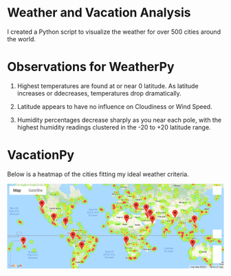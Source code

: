 # Weather and Vacation Analysis

I created a Python script to visualize the weather for over 500 cities around the world.

# Observations for WeatherPy

1. Highest temperatures are found at or near 0 latitude. As latitude increases or ddecreases, temperatures drop dramatically.

2. Latitude appears to have no influence on Cloudiness or Wind Speed.

3. Humidity percentages decrease sharply as you near each pole, with the highest humidity readings clustered in the -20 to +20 latitude range.


# VacationPy

Below is a heatmap of the cities fitting my ideal weather criteria.

![](Instructions/Images/map.png)
